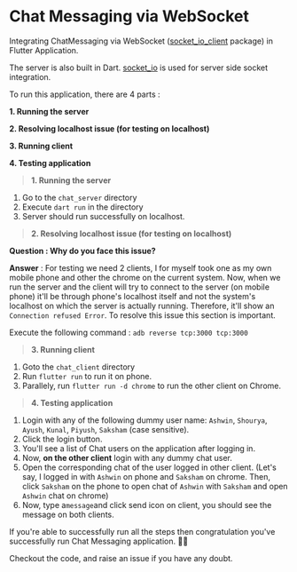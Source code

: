 # Chat Messaging via WebSocket

Integrating ChatMessaging via WebSocket ([socket_io_client](https://pub.dev/packages/socket_io_client) package) in Flutter Application.

The server is also built in Dart. [socket_io](https://pub.dev/packages/socket_io) is used for server side socket integration.

To run this application, there are 4 parts :

**1. Running the server**

**2. Resolving localhost issue (for testing on localhost)**

**3. Running client**

**4. Testing application**

> **1. Running the server**

  1. Go to the `chat_server` directory
  2. Execute `dart run` in the directory
  3. Server should run successfully on localhost.


> **2. Resolving localhost issue (for testing on localhost)**
  
**Question : Why do you face this issue?**
  
**Answer** : For testing we need 2 clients, I for myself took one as my own mobile phone and other the chrome on the current system. 
Now, when we run the server and the client will try to connect to the server (on mobile phone) it'll be through phone's localhost itself and not the system's localhost on which the server is actually running. 
Therefore, it'll show an `Connection refused Error`. To resolve this issue this section is important.
  
  Execute the following command :
  `adb reverse tcp:3000 tcp:3000`
  
  > **3. Running client**
    
   1. Goto the `chat_client` directory
   2. Run `flutter run` to run it on phone.
   3. Parallely, run `flutter run -d chrome` to run the other client on Chrome.
 
 > **4. Testing application**
 
   1. Login with any of the following dummy user name: `Ashwin`, `Shourya`, `Ayush`, `Kunal`, `Piyush`, `Saksham` (case sensitive).
   2. Click the login button.
   3. You'll see a list of Chat users on the application after logging in.
   4. Now, **on the other client** login with any dummy chat user.
   5. Open the corresponding chat of the user logged in other client. 
      (Let's say, I logged in with `Ashwin` on phone and `Saksham` on chrome. 
      Then, click `Saksham` on the phone to open chat of `Ashwin` with `Saksham` and open `Ashwin` chat on chrome)
   6. Now, type a`message`and click send icon on client, you should see the message on both clients.
   
   If you're able to successfully run all the steps then congratulation you've successfully run Chat Messaging application. 🥳🥳
   
   Checkout the code, and raise an issue if you have any doubt.
